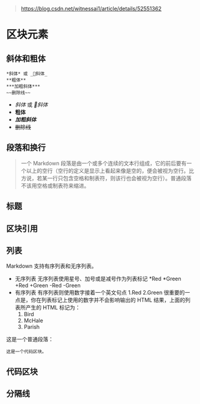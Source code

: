 >https://blog.csdn.net/witnessai1/article/details/52551362

# 区块元素


## 斜体和粗体
    *斜体* 或 _斜体_
    **粗体**
    ***加粗斜体***
    ~~删除线~~
* *斜体* 或 _斜体_
* **粗体**
* ***加粗斜体***
* ~~删除线~~

## 段落和换行
> 一个 Markdown 段落是由一个或多个连续的文本行组成，它的前后要有一个以上的空行（空行的定义是显示上看起来像是空的，便会被视为空行。比方说，若某一行只包含空格和制表符，则该行也会被视为空行）。普通段落不该用空格或制表符来缩进。
## 标题

## 区块引用

## 列表
Markdown 支持有序列表和无序列表。
* 无序列表
无序列表使用星号、加号或是减号作为列表标记
    *Red
    *Green
    +Red
    +Green
    -Red
    -Green
* 有序列表
有序列表则使用数字接着一个英文句点
    1.Red
    2.Green
    很重要的一点是，你在列表标记上使用的数字并不会影响输出的 HTML 结果，上面的列表所产生的 HTML 标记为：
    <ol>
        <li>Bird</li>
        <li>McHale</li>
        <li>Parish</li>
    </ol>

这是一个普通段落：

    这是一个代码区块。

## 代码区块
## 分隔线